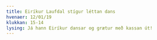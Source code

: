 ```yaml
---
title: Eiríkur Laufdal stígur léttan dans
hvenaer: 12/01/19
klukkan: 15-14
lysing: Já hann Eiríkur dansar og grætur með kassan út!
---
```


